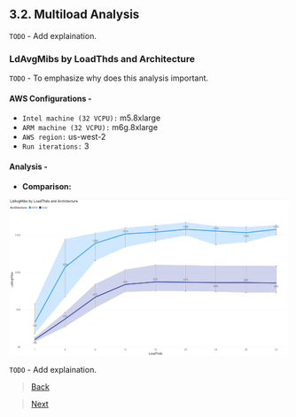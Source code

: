 ## 3.2. Multiload Analysis

`TODO` - Add explaination.

### LdAvgMibs by LoadThds and Architecture

`TODO` - To emphasize why does this analysis important.

#### AWS Configurations -

- `Intel machine (32 VCPU):` m5.8xlarge
- `ARM machine (32 VCPU):` m6g.8xlarge
- `AWS region:` us-west-2
- `Run iterations:` 3

#### Analysis -

- **Comparison:**

![Alt text](utils/multiload/intel&arm_LdAvgMibs.png "LdAvgMibs by LoadThds and Architecture")

`TODO` - Add explaination.

> [Back](./sysbench_analysis.html)

> [Next](./fleetbench_analysis.md)

